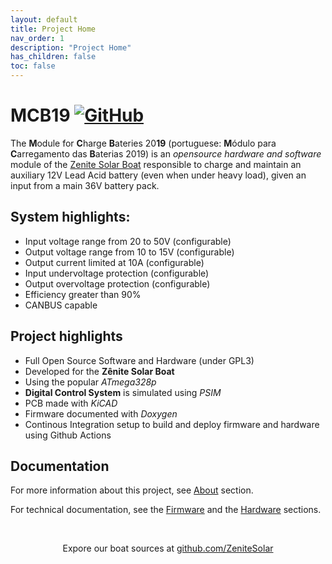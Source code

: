 ```yaml
---
layout: default
title: Project Home
nav_order: 1
description: "Project Home"
has_children: false
toc: false
---
```


# MCB19 [![GitHub](https://img.shields.io/github/license/ZeniteSolar/MCB19?style=flat)](https://github.com/ZeniteSolar/MCB19/blob/master/LICENSE)
The **M**odule for **C**harge **B**ateries 20**19** (portuguese: **M**ódulo para **C**arregamento das **B**aterias 2019) is an *opensource hardware and software* module of the [Zenite Solar Boat](about/) responsible to charge and maintain an auxiliary 12V Lead Acid battery (even when under heavy load), given an input from a main 36V battery pack.

## System highlights:
  - Input voltage range from 20 to 50V (configurable)
  - Output voltage range from 10 to 15V (configurable)
  - Output current limited at 10A (configurable)
  - Input undervoltage protection (configurable)
  - Output overvoltage protection (configurable)
  - Efficiency greater than 90%
  - CANBUS capable

## Project highlights
  - Full Open Source Software and Hardware (under GPL3)
  - Developed for the **Zênite Solar Boat**
  - Using the popular *ATmega328p*
  - **Digital Control System** is simulated using *PSIM*
  - PCB made with *KiCAD*
  - Firmware documented with *Doxygen*
  - Continous Integration setup to build and deploy firmware and hardware using Github Actions

## Documentation

For more information about this project, see [About](about/) section.

For technical documentation, see the [Firmware](firmware/) and the [Hardware](hardware/) sections.

<br/>
<p align="center">Expore our boat sources at <a href="https://github.com/ZeniteSolar" target="_blank">github.com/ZeniteSolar</a></p>
